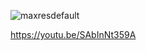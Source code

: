 ![maxresdefault](https://github.com/user-attachments/assets/47d53e79-be96-4a4a-bd48-8f32e312587e)



https://youtu.be/SAbInNt359A
